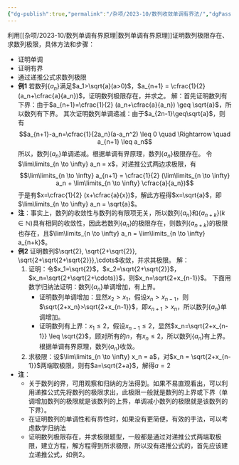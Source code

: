```yaml
---
{"dg-publish":true,"permalink":"/杂项/2023-10/数列收敛单调有界法/","dgPassFrontmatter":true}
---
```


利用[[杂项/2023-10/数列单调有界原理\|数列单调有界原理]]证明数列极限存在、求数列极限，具体方法和步骤：
- 证明单调
- 证明有界
- 通过递推公式求数列极限
- **例1**
	若数列$\{a_n\}$满足$a_1>\sqrt{a}(a>0)$，$a_{n+1} = \cfrac{1}{2} (a_n+\cfrac{a}{a_n})$，证明数列极限存在，并求之。
	解：首先证明数列有下界：由于$a_{n+1}=\cfrac{1}{2} (a_n+\cfrac{a}{a_n}) \geq \sqrt{a}$，所以数列有下界。
	其次证明数列单调递减：由于$a_{2n-1}\geq\sqrt{a}$，则有
	$$a_{n+1}-a_n=\cfrac{1}{2a_n}(a-a_n^2) \leq 0 \quad \Rightarrow \quad
	a_{n+1} \leq a_n$$
	所以，数列$\{a_n\}$单调递减。根据单调有界原理，数列$\{a_n\}$极限存在。
	令$\lim\limits_{n \to \infty} a_n = x$，对递推公式两边求极限，有
	$$\lim\limits_{n \to \infty} a_{n+1} = \cfrac{1}{2} (\lim\limits_{n \to \infty} a_n + \lim\limits_{n \to \infty} \cfrac{a}{a_n})$$
	于是有$x=\cfrac{1}{2} (x+\cfrac{a}{x})$，解此方程得$x=\sqrt{a}$，即$\lim\limits_{n \to \infty} a_n = \sqrt{a}$。
- **注**：事实上，数列的收敛性与数列的有限项无关，所以数列$\{a_n\}$和$\{a_{n+k}\}(k \in \mathbb{N})$具有相同的收敛性，因此若数列$\{a_n\}$的极限存在，则数列$\{a_{n+k}\}$的极限也存在，且$\lim\limits_{n \to \infty} a_n = \lim\limits_{n \to \infty} a_{n+k}$。
- **例2**
	证明数列$\sqrt{2}, \sqrt{2+\sqrt{2}}, \sqrt{2+\sqrt{2+\sqrt{2}}},\cdots$收敛，并求其极限。
	解：
	1. 证明：令$x_1=\sqrt{2}$，$x_2=\sqrt{2+\sqrt{2}}$，$x_n=\sqrt{2+\sqrt{2+\cdots}}$，则$x_n=\sqrt{2+x_{n-1}}$。
		下面用数学归纳法证明：数列$\{a_n\}$单调增加，有上界。
		- 证明数列单调增加：显然$x_2>x_1$，假设$x_n>x_{n-1}$，则$\sqrt{2+x_n}>\sqrt{2+x_{n-1}}$，即$x_{n+1}>x_n$，所以数列$\{a_n\}$单调增加。
		- 证明数列有上界：$x_1 \leq 2$，假设$x_{n-1} \leq 2$，显然$x_n=\sqrt{2+x_{n-1}} \leq \sqrt{2}$，顾对所有的$n$，有$x_n \leq 2$，所以数列$\{a_n\}$有上界。
		根据单调有界原理，数列$\{a_n\}$收敛。
	2. 求极限：设$\lim\limits_{n \to \infty} x_n = a$，对$x_n = \sqrt{2+x_{n-1}}$两端取极限，则有$a=\sqrt{2+a}$，解得$a=2$
- **注**：
	- 关于数列的界，可用观察和归纳的方法得到。如果不易直观看出，可以利用递推公式先将数列的极限求出，此极限一般就是数列的上界或下界（单调增加数列的极限就是该数列的上界，单调减小数列的极限就是该数列的下界）。
	- 在证明数列的单调性和有界性时，如果没有更简便，有效的手法，可以考虑数学归纳法
	- 证明数列极限存在，并求极限题型，一般都是通过对递推公式两端取极限，建立方程，解方程得到所求极限，所以没有递推公式的，首先应该建立递推公式，如例2。